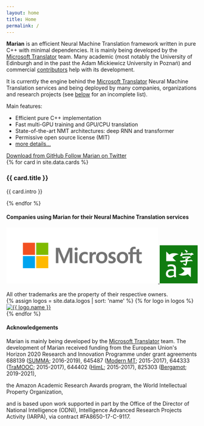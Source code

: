 ```yaml
---
layout: home
title: Home
permalink: /
---
```


<div class="intro">
  <p>
  <b>Marian</b> is an efficient Neural Machine Translation framework written
  in pure C++ with minimal dependencies. It is mainly being developed by the <a target="_blank" href="http://translator.microsoft.com">Microsoft Translator</a> team. Many academic (most notably the University of Edinburgh and in the past the Adam Mickiewicz University in Poznań) and commercial <a target="_blank" href="https://github.com/marian-nmt/marian-dev/graphs/contributors">contributors</a> help with its development.
  </p>

  <p>
  It is currently the engine behind the <a href="http://translator.microsoft.com">Microsoft Translator</a> Neural Machine Translation services and being deployed by many companies, organizations and research projects (see <a href="#users">below</a> for an incomplete list).
  </p>

  <p>
  Main features:
  <ul>
    <li> Efficient pure C++ implementation </li>
    <li> Fast multi-GPU training and GPU/CPU translation </li>
    <li> State-of-the-art NMT architectures: deep RNN and transformer </li>
    <li> Permissive open source license (MIT) </li>
    <li> <a href="{{ site.baseurl }}../features"> more details... </a> </li>
  </ul>
  </p>

  <div class="cta-container buttons-wrapper row">
    <a class="col-md-6 btn btn-primary btn-cta btn-blue" href="{{ site.github }}/marian" target="_blank">
      <i class="fa fa-github"></i>
      Download from GitHub
    </a>
    <a class="col-md-6 btn btn-primary btn-cta btn-blue" href="https://twitter.com/marian_nmt?ref_src=twsrc%5Etfw" target="_blank">
      <i class="fa fa-twitter"></i>
      Follow Marian on Twitter
    </a>
  </div><!--//cta-container-->
</div><!--//intro-->

<div id="cards-wrapper" class="cards-wrapper row">
  {% for card in site.data.cards %}
  <div class="item item-{{ card.color }} col-md-4 col-sm-6 col-xs-6">
    <div class="item-inner">
      <div class="icon-holder">
        <span aria-hidden="true" class="icon fa {{ card.icon }}"></span>
      </div><!--//icon-holder-->
      <h3 class="title">{{ card.title }}</h3>
      <p class="intro">{{ card.intro }}</p>
      <a class="link" href="{{ card.link }}"><span></span></a>
    </div><!--//item-inner-->
  </div><!--//item-->
  {% endfor %}
</div><!--//cards-->

<a name="users"/>
<h4> Companies using Marian for their Neural Machine Translation services </h4>

<div class="logos-wrapper">
<div class="row">
  <a target="_blank" class="logos-link" href="http://www.microsoft.com">
    <img style="width: 400px" alt="Microsoft" title="Microsoft" src="{{ site.baseurl }}/../assets/logos/microsoft-alpha.png">
  </a>
  <a target="_blank" class="logos-link" href="http://translator.microsoft.com">
    <img style="width: 100px" alt="Microsoft Translator" title="Microsoft Translator" src="{{ site.baseurl }}/../assets/logos/ms-translator.png">
  </a>
</div>
  <br/>
  All other trademarks are the property of their respective owners.
</div>

<!--h4> Other companies, organizations and projects using Marian </h4-->
<div class="logos-wrapper row">
  {% assign logos = site.data.logos | sort: 'name' %}
  {% for logo in logos %}
  <div class="logos-item col-md-4 col-sm-6 col-xs-6">
    <a target="_blank" class="logos-link" href="http://{{ logo.url }}">
      <img class="logos-image" alt="{{ logo.name }}" title="{{ logo.name }}" src="{{ logo.img }}" />
    </a>
  </div>
  {% endfor %}
</div><!--//logos-->

<h4> Acknowledgements </h4>
<div class="intro">
<p>
Marian is mainly being developed by the <a target="_blank" href="http://translator.microsoft.com">Microsoft Translator</a> team.
The development of Marian received funding from the European Union's Horizon 2020
Research and Innovation Programme under grant agreements
688139 (<a target="_blank" href="http://www.summa-project.eu">SUMMA</a>; 2016-2019),
645487 (<a target="_blank" href="http://www.modernmt.eu">Modern MT</a>; 2015-2017),
644333 (<a target="_blank" href="http://tramooc.eu/">TraMOOC</a>; 2015-2017),
644402 (<a target="_blank" href="http://www.himl.eu/">HimL</a>; 2015-2017),
825303 (<a target="_blank" href="https://browser.mt/">Bergamot</a>; 2019-2021),

the Amazon Academic Research Awards program,
the World Intellectual Property Organization,

and is based upon work supported in part by the Office of the Director of
National Intelligence (ODNI), Intelligence Advanced Research Projects Activity
(IARPA), via contract #FA8650-17-C-9117.
  </p>
</div>
